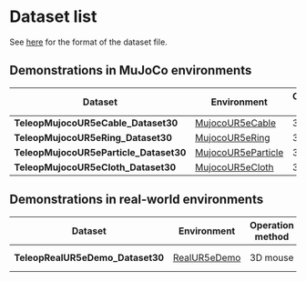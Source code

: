 # Dataset list

See [here](./rmb-data-format.md) for the format of the dataset file.

## Demonstrations in MuJoCo environments
| Dataset | Environment | Operation method | # Demo | Date | Link |
| --- | --- | --- | --- | --- | --- |
| **TeleopMujocoUR5eCable_Dataset30** | [MujocoUR5eCable](./environment_catalog.md#MujocoUR5eCable) | 3D mouse | 30 | 04/01/2025 | [Download](https://www.dropbox.com/scl/fo/m3ncn5qfcp7gg8nvsq4tv/AMEPFWt_HVIjDEgRm8kGBAc?rlkey=2toj8gvl2cjranhb26x1x86pw&dl=1) |
| **TeleopMujocoUR5eRing_Dataset30** | [MujocoUR5eRing](./environment_catalog.md#MujocoUR5eRing) | 3D mouse | 30 | 04/02/2025 | [Download](https://www.dropbox.com/scl/fo/k6jiqxgxn8yl2ee79bqmy/ACtJgd7tB5ioHwateF6Jd30?rlkey=y9uj5g5qhuazdxgmk8oj77abb&dl=1) |
| **TeleopMujocoUR5eParticle_Dataset30** | [MujocoUR5eParticle](./environment_catalog.md#MujocoUR5eParticle) | 3D mouse | 30 | 04/02/2025 | [Download](https://www.dropbox.com/scl/fo/u10vevgppituiathn1bjf/AHKYUJ8rX8upX5SgD37nd9g?rlkey=p58lppvoofkqwl8wmej65ca1c&dl=1) |
| **TeleopMujocoUR5eCloth_Dataset30** | [MujocoUR5eCloth](./environment_catalog.md#MujocoUR5eCloth) | 3D mouse | 30 | 04/02/2025 | [Download](https://www.dropbox.com/scl/fo/55x31w3x37828edvke7gm/AGCYjpCdkIKleb6cKxA7VCU?rlkey=zca7rudj46x3by07l92pqqfc0&dl=1) |

## Demonstrations in real-world environments
| Dataset | Environment | Operation method | # Demo | Date | Link |
| --- | --- | --- | --- | --- | --- |
| **TeleopRealUR5eDemo_Dataset30** | [RealUR5eDemo](./environment_catalog.md#RealUR5eDemo) | 3D mouse | 30 |  | *Coming soon* |
